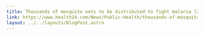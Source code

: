 ```yaml
---
title: Thousands of mosquito nets to be distributed to fight malaria (2019)
link: https://www.health24.com/News/Public-Health/thousands-of-mosquito-nets-to-be-distributed-to-fight-malaria-20190206-2
layout: ../../layouts/BlogPost.astro
---
```

